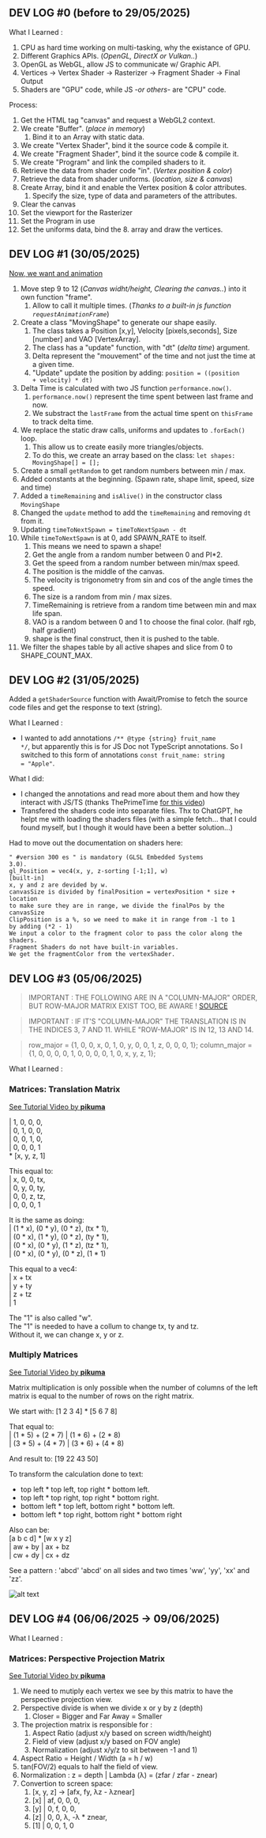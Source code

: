 

## DEV LOG #0 (before to 29/05/2025)

What I Learned :
1. CPU as hard time working on multi-tasking, why the existance of GPU.
2. Different Graphics APIs. (*OpenGL, DirectX or Vulkan..*)
3. OpenGL as WebGL, allow JS to communicate w/ Graphic API.
4. Vertices → Vertex Shader → Rasterizer → Fragment Shader → Final Output
5. Shaders are "GPU" code, while JS -*or others*- are "CPU" code.

Process:
1. Get the HTML tag "canvas" and request a WebGL2 context.
2. We create "Buffer". (*place in memory*)
    1. Bind it to an Array with static data.
3. We create "Vertex Shader", bind it the source code & compile it.
4. We create "Fragment Shader", bind it the source code & compile it.
5. We create "Program" and link the compiled shaders to it.
6. Retrieve the data from shader code "in". (*Vertex position & color*)
7. Retrieve the data from shader uniforms. (*location, size & canvas*)
8. Create Array, bind it and enable the Vertex position & color attributes.
    1. Specify the size, type of data and parameters of the attributes.
9. Clear the canvas
10. Set the viewport for the Rasterizer
11. Set the Program in use
12. Set the uniforms data, bind the 8. array and draw the vertices.

## DEV LOG #1 (30/05/2025)

[Now, we want and animation](https://youtu.be/lLa6XkVLj0w)

1. Move step 9 to 12 (*Canvas widht/height, Clearing the canvas..*) into it own function "frame".
    1.  Allow to call it multiple times. (*Thanks to a built-in js function <code>requestAnimationFrame</code>*)
2. Create a class "MovingShape" to generate our shape easily.
    1. The class takes a Position [x,y], Velocity [pixels,seconds], Size [number] and VAO [VertexArray].
    2. The class has a "update" function, with "dt" (*delta time*) argument.
    3. Delta represent the "mouvement" of the time and not just the time at a given time.
    4. "Update" update the position by adding: <code>position = ((position + velocity) * dt)</code>
3. Delta Time is calculated with two JS function <code>performance.now()</code>.
    1. <code>performance.now()</code> represent the time spent between last frame and now.
    2. We substract the <code>lastFrame</code> from the actual time spent on <code>thisFrame</code> to track delta time.
4. We replace the static draw calls, uniforms and updates to <code>.forEach()</code> loop.
    1. This allow us to create easily more triangles/objects.
    2. To do this, we create an array based on the class: <code>let shapes: MovingShape[] = [];</code>
5. Create a small <code>getRandom</code> to get random numbers between min / max.
6. Added constants at the beginning. (Spawn rate, shape limit, speed, size and time)
7. Added a <code>timeRemaining</code> and <code>isAlive()</code> in the constructor class <code>MovingShape</code>
8. Changed the <code>update</code> method to add the <code>timeRemaining</code> and removing <code>dt</code> from it.
9. Updating <code>timeToNextSpawn = timeToNextSpawn - dt</code>
10. While <code>timeToNextSpawn</code> is at 0, add SPAWN_RATE to itself.
    1. This means we need to spawn a shape!
    2. Get the angle from a random number between 0 and PI*2.
    3. Get the speed from a random number between min/max speed.
    4. The position is the middle of the canvas.
    5. The velocity is trigonometry from sin and cos of the angle times the speed.
    6. The size is a random from min / max sizes.
    7. TimeRemaining is retrieve from a random time between min and max life span.
    8. VAO is a random between 0 and 1 to choose the final color. (half rgb, half gradient)
    9. shape is the final construct, then it is pushed to the table.
11. We filter the shapes table by all active shapes and slice from 0 to SHAPE_COUNT_MAX.

## DEV LOG #2 (31/05/2025)

Added a <code>getShaderSource</code> function with Await/Promise to fetch the source code files and get the response to text (string).

What I Learned :
- I wanted to add annotations <code>/** @type {string} fruit_name */</code>, but apparently this is for JS Doc not TypeScript annotations. So I switched to this form of annotations <code>const fruit_name: string = "Apple"</code>.

What I did:
- I changed the annotations and read more about them and how they interact with JS/TS (thanks ThePrimeTime [for this video](https://www.youtube.com/watch?v=xJQ0qXh1-m0))
- Transfered the shaders code into separate files. Thx to ChatGPT, he helpt me with loading the shaders files (with a simple fetch... that I could found myself, but I though it would have been a better solution...)

Had to move out the documentation on shaders here:

<code>" #version 300 es " is mandatory (GLSL Embedded Systems 3.0).</code>  
<code>gl_Position = vec4(x, y, z-sorting [-1;1], w) [built-in]</code>  
<code>x, y and z are devided by w.</code>  
<code>canvasSize is divided by finalPosition = vertexPosition * size + location</code>  
<code>to make sure they are in range, we divide the finalPos by the canvasSize</code>  
<code>ClipPosition is a %, so we need to make it in range from -1 to 1 by adding (*2 - 1)</code>  
<code>We input a color to the fragment color to pass the color along the shaders.</code>  
<code>Fragment Shaders do not have built-in variables.</code>  
<code>We get the fragmentColor from the vertexShader.</code>

## DEV LOG #3 (05/06/2025)

> IMPORTANT : THE FOLLOWING ARE IN A "COLUMN-MAJOR" ORDER, BUT ROW-MAJOR MATRIX EXIST TOO, BE AWARE ! [SOURCE](https://stackoverflow.com/questions/75042112/multiplication-in-opengl-vertex-shader-using-column-major-matrix-does-not-draw-t?utm_source=chatgpt.com)

> IMPORTANT : IF IT'S "COLUMN-MAJOR" THE TRANSLATION IS IN THE INDICES 3, 7 AND 11. WHILE "ROW-MAJOR" IS IN 12, 13 AND 14.

> row_major = {1, 0, 0, x, 0, 1, 0, y, 0, 0, 1, z, 0, 0, 0, 1};
> column_major = {1, 0, 0, 0, 0, 1, 0, 0, 0, 0, 1, 0, x, y, z, 1};

What I Learned :

### Matrices: Translation Matrix

[See Tutorial Video by __pikuma__](https://www.youtube.com/watch?v=Do_vEjd6gF0)

| 1, 0, 0, 0,  
| 0, 1, 0, 0,  
| 0, 0, 1, 0,  
| 0, 0, 0, 1  
    * [x, y, z, 1]

This equal to:  
| x, 0, 0, tx,  
| 0, y, 0, ty,  
| 0, 0, z, tz,  
| 0, 0, 0, 1  

It is the same as doing:  
| (1 * x), (0 * y), (0 * z), (tx * 1),  
| (0 * x), (1 * y), (0 * z), (ty * 1),  
| (0 * x), (0 * y), (1 * z), (tz * 1),  
| (0 * x), (0 * y), (0 * z), (1 * 1)  

This equal to a vec4:  
| x + tx  
| y + ty  
| z + tz  
| 1

The "1" is also called "w".  
The "1" is needed to have a collum to change tx, ty and tz.  
Without it, we can change x, y or z.

### Multiply Matrices

[See Tutorial Video by __pikuma__](https://www.youtube.com/watch?v=UG530eh8q4A)

Matrix multiplication is only possible when the number of columns of the left matrix is equal to the number of rows on the right matrix.

We start with: [1 2 3 4] * [5 6 7 8]

That equal to:  
| (1 * 5) + (2 * 7) | (1 * 6) + (2 * 8)  
| (3 * 5) + (4 * 7) | (3 * 6) + (4 * 8)

And result to: [19 22 43 50]

To transform the calculation done to text: 
- top left * top left, top right * bottom left.
- top left * top right, top right * bottom right.
- bottom left * top left, bottom right * bottom left.
- bottom left * top right, bottom right * bottom right

Also can be:  
[a b c d] * [w x y z]  
| aw + by | ax + bz  
| cw + dy | cx + dz

See a pattern : 'abcd' 'abcd' on all sides and two times 'ww', 'yy', 'xx' and 'zz'.

![alt text](image.png)

## DEV LOG #4 (06/06/2025 → 09/06/2025)

What I Learned :

### Matrices: Perspective Projection Matrix

[See Tutorial Video by __pikuma__](https://www.youtube.com/watch?v=EqNcqBdrNyI)

1. We need to mutiply each vertex we see by this matrix to have the perspective projection view.
2. Perspective divide is when we divide x or y by z (depth)
    1. Closer = Bigger and Far Away = Smaller
3. The projection matrix is responsible for : 
    1. Aspect Ratio (adjust x/y based on screen width/height)
    2. Field of view (adjust x/y based on FOV angle)
    3. Normalization (adjust x/y/z to sit between -1 and 1)
4. Aspect Ratio = Height / Width (a = h / w)
5. tan(FOV/2) equals to half the field of view.
6. Normalization : z = depth | Lambda (λ) = (zfar / zfar - znear)
7. Convertion to screen space:
    1. [x, y, z] → [afx, fy, λz - λznear]
    2. [x] | af, 0, 0, 0,
    3. [y] | 0, f, 0, 0,
    4. [z] | 0, 0, λ, -λ * znear,
    5. [1] | 0, 0, 1, 0
